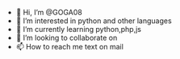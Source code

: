 - 👋 Hi, I’m @GOGA08
- 👀 I’m interested in python and other languages
- 🌱 I’m currently learning python,php,js
- 💞️ I’m looking to collaborate on 
- 📫 How to reach me text on mail

<!---
GOGA08/GOGA08 is a ✨ special ✨ repository because its `README.md` (this file) appears on your GitHub profile.
You can click the Preview link to take a look at your changes.
--->

